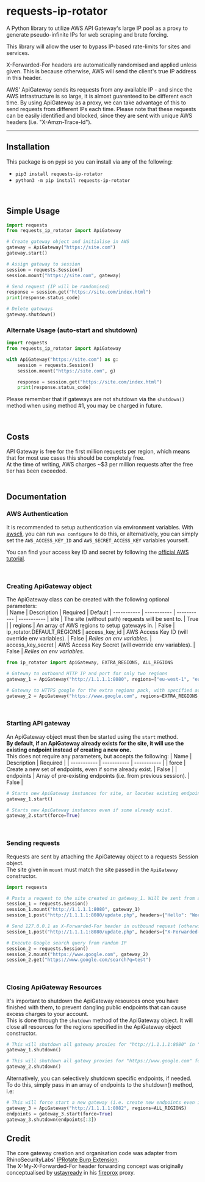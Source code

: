 # requests-ip-rotator
A Python library to utilize AWS API Gateway's large IP pool as a proxy to generate pseudo-infinite IPs for web scraping and brute forcing.

This library will allow the user to bypass IP-based rate-limits for sites and services.

X-Forwarded-For headers are automatically randomised and applied unless given. This is because otherwise, AWS will send the client's true IP address in this header.

AWS' ApiGateway sends its requests from any available IP - and since the AWS infrastructure is so large, it is almost guarenteed to be different each time. By using ApiGateway as a proxy, we can take advantage of this to send requests from different IPs each time. Please note that these requests can be easily identified and blocked, since they are sent with unique AWS headers (i.e. "X-Amzn-Trace-Id").

---
## Installation
This package is on pypi so you can install via any of the following:  
* `pip3 install requests-ip-rotator`
* `python3 -m pip install requests-ip-rotator`


&nbsp;
## Simple Usage
```py
import requests
from requests_ip_rotator import ApiGateway

# Create gateway object and initialise in AWS
gateway = ApiGateway("https://site.com")
gateway.start()

# Assign gateway to session
session = requests.Session()
session.mount("https://site.com", gateway)

# Send request (IP will be randomised)
response = session.get("https://site.com/index.html")
print(response.status_code)

# Delete gateways
gateway.shutdown()
```

### Alternate Usage (auto-start and shutdown)
```py
import requests
from requests_ip_rotator import ApiGateway

with ApiGateway("https://site.com") as g:
    session = requests.Session()
    session.mount("https://site.com", g)

    response = session.get("https://site.com/index.html")
    print(response.status_code)
```

Please remember that if gateways are not shutdown via the `shutdown()` method when using method #1, you may be charged in future.

&nbsp;
## Costs
API Gateway is free for the first million requests per region, which means that for most use cases this should be completely free.  
At the time of writing, AWS charges ~$3 per million requests after the free tier has been exceeded.  
&nbsp;

## Documentation
### AWS Authentication
It is recommended to setup authentication via environment variables. With [awscli](https://docs.aws.amazon.com/cli/latest/userguide/install-cliv2.html), you can run `aws configure` to do this, or alternatively, you can simply set the `AWS_ACCESS_KEY_ID` and `AWS_SECRET_ACCESS_KEY` variables yourself.

You can find your access key ID and secret by following the [official AWS tutorial](https://docs.aws.amazon.com/powershell/latest/userguide/pstools-appendix-sign-up.html).

&nbsp;
### Creating ApiGateway object
The ApiGateway class can be created with the following optional parameters:  
| Name              | Description                                          | Required    | Default
| -----------       | -----------                                          | ----------- | -----------
| site              | The site (without path) requests will be sent to.    | True        |
| regions           | An array of AWS regions to setup gateways in.        | False       | ip_rotator.DEFAULT_REGIONS
| access_key_id     | AWS Access Key ID (will override env variables).     | False       | *Relies on env variables.*
| access_key_secret | AWS Access Key Secret (will override env variables). | False       | *Relies on env variables.*
```python
from ip_rotator import ApiGateway, EXTRA_REGIONS, ALL_REGIONS

# Gateway to outbound HTTP IP and port for only two regions
gateway_1 = ApiGateway("http://1.1.1.1:8080", regions=["eu-west-1", "eu-west-2"])

# Gateway to HTTPS google for the extra regions pack, with specified access key pair
gateway_2 = ApiGateway("https://www.google.com", regions=EXTRA_REGIONS, access_key_id="ID", access_key_secret="SECRET")

```

&nbsp;
### Starting API gateway
An ApiGateway object must then be started using the `start` method.  
**By default, if an ApiGateway already exists for the site, it will use the existing endpoint instead of creating a new one.**  
This does not require any parameters, but accepts the following:
| Name              | Description                                                   | Required    |
| -----------       | -----------                                                   | ----------- |
| force             | Create a new set of endpoints, even if some already exist.    | False       |
| endpoints         | Array of pre-existing endpoints (i.e. from previous session). | False       |
```python
# Starts new ApiGateway instances for site, or locates existing endpoints if they already exist.
gateway_1.start()

# Starts new ApiGateway instances even if some already exist.
gateway_2.start(force=True)
```

&nbsp;
### Sending requests
Requests are sent by attaching the ApiGateway object to a requests Session object.  
The site given in `mount` must match the site passed in the `ApiGateway` constructor.  

```python
import requests

# Posts a request to the site created in gateway_1. Will be sent from a random IP.
session_1 = requests.Session()
session_1.mount("http://1.1.1.1:8080", gateway_1)
session_1.post("http://1.1.1.1:8080/update.php", headers={"Hello": "World"})

# Send 127.0.0.1 as X-Forwarded-For header in outbound request (otherwise X-Forwarded-For is randomised).
session_1.post("http://1.1.1.1:8080/update.php", headers={"X-Forwarded-For", "127.0.0.1"})

# Execute Google search query from random IP
session_2 = requests.Session()
session_2.mount("https://www.google.com", gateway_2)
session_2.get("https://www.google.com/search?q=test")
```

&nbsp;
### Closing ApiGateway Resources
It's important to shutdown the ApiGateway resources once you have finished with them, to prevent dangling public endpoints that can cause excess charges to your account.  
This is done through the `shutdown` method of the ApiGateway object. It will close all resources for the regions specified in the ApiGateway object constructor.

```python
# This will shutdown all gateway proxies for "http://1.1.1.1:8080" in "eu-west-1" & "eu-west-2"
gateway_1.shutdown()

# This will shutdown all gatewy proxies for "https://www.google.com" for all regions in ip_rotator.EXTRA_REGIONS
gateway_2.shutdown()
```

Alternatively, you can selectively shutdown specific endpoints, if needed. To do this, simply pass in an array of endpoints to the shutdown() method, i.e:
```python
# This will force start a new gateway (i.e. create new endpoints even if some exist on the region already), and then delete the first 3 of them only.
gateway_3 = ApiGateway("http://1.1.1.1:8082", regions=ALL_REGIONS)
endpoints = gateway_3.start(force=True)
gateway_3.shutdown(endpoints[:3])
```

## Credit
The core gateway creation and organisation code was adapter from RhinoSecurityLabs' [IPRotate Burp Extension](https://github.com/RhinoSecurityLabs/IPRotate_Burp_Extension/).  
The X-My-X-Forwarded-For header forwarding concept was originally conceptualised by [ustayready](https://twitter.com/ustayready) in his [fireprox](https://github.com/ustayready/fireprox) proxy.
